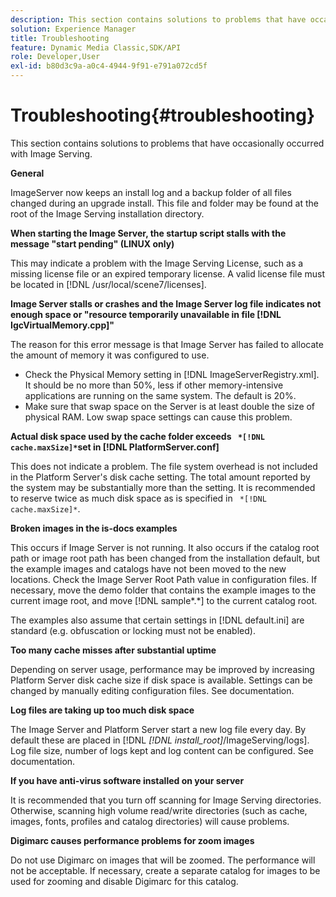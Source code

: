 ```yaml
---
description: This section contains solutions to problems that have occasionally occurred with Image Serving.
solution: Experience Manager
title: Troubleshooting
feature: Dynamic Media Classic,SDK/API
role: Developer,User
exl-id: b80d3c9a-a0c4-4944-9f91-e791a072cd5f
---
```

# Troubleshooting{#troubleshooting}

This section contains solutions to problems that have occasionally occurred with Image Serving.

 **General**

ImageServer now keeps an install log and a backup folder of all files changed during an upgrade install. This file and folder may be found at the root of the Image Serving installation directory.

**When starting the Image Server, the startup script stalls with the message "start pending" (LINUX only)**

This may indicate a problem with the Image Serving License, such as a missing license file or an expired temporary license. A valid license file must be located in [!DNL /usr/local/scene7/licenses].

**Image Server stalls or crashes and the Image Server log file indicates not enough space or "resource temporarily unavailable in file [!DNL IgcVirtualMemory.cpp]"**

The reason for this error message is that Image Server has failed to allocate the amount of memory it was configured to use.

* Check the Physical Memory setting in [!DNL ImageServerRegistry.xml]. It should be no more than 50%, less if other memory-intensive applications are running on the same system. The default is 20%. 
* Make sure that swap space on the Server is at least double the size of physical RAM. Low swap space settings can cause this problem.

**Actual disk space used by the cache folder exceeds ` *[!DNL cache.maxSize]*`set in [!DNL PlatformServer.conf]**

This does not indicate a problem. The file system overhead is not included in the Platform Server's disk cache setting. The total amount reported by the system may be substantially more than the setting. It is recommended to reserve twice as much disk space as is specified in ` *[!DNL cache.maxSize]*`.

**Broken images in the is-docs examples**

This occurs if Image Server is not running. It also occurs if the catalog root path or image root path has been changed from the installation default, but the example images and catalogs have not been moved to the new locations. Check the Image Server Root Path value in configuration files. If necessary, move the demo folder that contains the example images to the current image root, and move [!DNL sample*.*] to the current catalog root.

The examples also assume that certain settings in [!DNL default.ini] are standard (e.g. obfuscation or locking must not be enabled).

**Too many cache misses after substantial uptime**

Depending on server usage, performance may be improved by increasing Platform Server disk cache size if disk space is available. Settings can be changed by manually editing configuration files. See documentation.

**Log files are taking up too much disk space**

The Image Server and Platform Server start a new log file every day. By default these are placed in [!DNL *[!DNL install_root]*/ImageServing/logs]. Log file size, number of logs kept and log content can be configured. See documentation.

**If you have anti-virus software installed on your server**

It is recommended that you turn off scanning for Image Serving directories. Otherwise, scanning high volume read/write directories (such as cache, images, fonts, profiles and catalog directories) will cause problems.

**Digimarc causes performance problems for zoom images**

Do not use Digimarc on images that will be zoomed. The performance will not be acceptable. If necessary, create a separate catalog for images to be used for zooming and disable Digimarc for this catalog.
